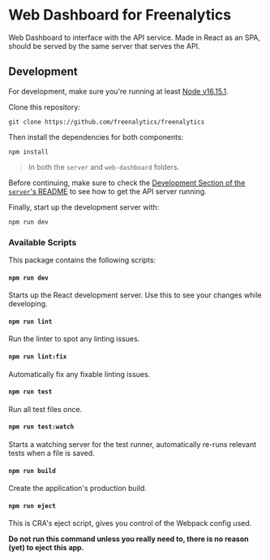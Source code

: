 # Web Dashboard for Freenalytics

Web Dashboard to interface with the API service. Made in React as an SPA, should be served by the same
server that serves the API.

## Development

For development, make sure you're running at least [Node v16.15.1](https://nodejs.org/en/).

Clone this repository:

```text
git clone https://github.com/freenalytics/freenalytics
```

Then install the dependencies for both components:

```text
npm install
```

> In both the `server` and `web-dashboard` folders.

Before continuing, make sure to check the [Development Section of the `server`'s README](https://github.com/freenalytics/freenalytics/blob/master/server/README.md#development)
to see how to get the API server running.

Finally, start up the development server with:

```text
npm run dev
```

### Available Scripts

This package contains the following scripts:

#### `npm run dev`

Starts up the React development server. Use this to see your changes while developing.

#### `npm run lint`

Run the linter to spot any linting issues.

#### `npm run lint:fix`

Automatically fix any fixable linting issues.

#### `npm run test`

Run all test files once.

#### `npm run test:watch`

Starts a watching server for the test runner, automatically re-runs relevant tests when a file is saved.

#### `npm run build`

Create the application's production build.

#### `npm run eject`

This is CRA's eject script, gives you control of the Webpack config used.

**Do not run this command unless you really need to, there is no reason (yet) to eject this app.**

